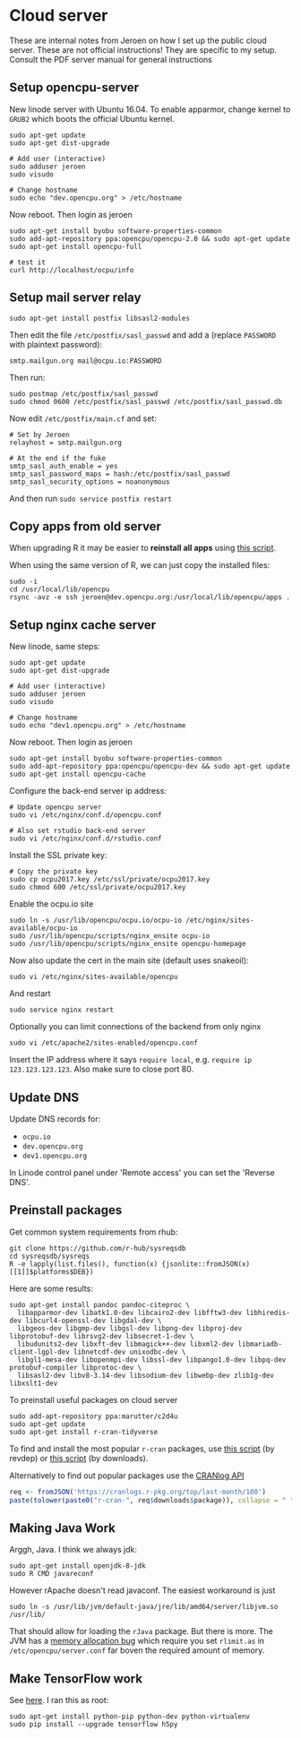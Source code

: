 # Cloud server

These are internal notes from Jeroen on how I set up the public cloud server. 
These are not official instructions! They are specific to my setup. 
Consult the PDF server manual for general instructions

## Setup opencpu-server

New linode server with Ubuntu 16.04. To enable apparmor, change kernel to `GRUB2` which boots the official Ubuntu kernel.

    sudo apt-get update
    sudo apt-get dist-upgrade

    # Add user (interactive)
    sudo adduser jeroen
    sudo visudo
    
    # Change hostname
    sudo echo "dev.opencpu.org" > /etc/hostname

Now reboot. Then login as jeroen 

    sudo apt-get install byobu software-properties-common
    sudo add-apt-repository ppa:opencpu/opencpu-2.0 && sudo apt-get update
    sudo apt-get install opencpu-full
    
    # test it
    curl http://localhost/ocpu/info

## Setup mail server relay

    sudo apt-get install postfix libsasl2-modules
    
Then edit the file `/etc/postfix/sasl_passwd` and add a (replace `PASSWORD` with plaintext password):

    smtp.mailgun.org mail@ocpu.io:PASSWORD
    
Then run:

    sudo postmap /etc/postfix/sasl_passwd
    sudo chmod 0600 /etc/postfix/sasl_passwd /etc/postfix/sasl_passwd.db

Now edit `/etc/postfix/main.cf` and set:

  	# Set by Jeroen
  	relayhost = smtp.mailgun.org
  	
  	# At the end if the fuke
  	smtp_sasl_auth_enable = yes
  	smtp_sasl_password_maps = hash:/etc/postfix/sasl_passwd
  	smtp_sasl_security_options = noanonymous

And then run `sudo service postfix restart`

## Copy apps from old server

When upgrading R it may be easier to __reinstall all apps__ using [this script](https://gist.github.com/jeroen/6dd61b356290527b6eea2dde527060d6).

When using the same version of R, we can just copy the installed files:

    sudo -i
    cd /usr/local/lib/opencpu
    rsync -avz -e ssh jeroen@dev.opencpu.org:/usr/local/lib/opencpu/apps .

## Setup nginx cache server

New linode, same steps:

    sudo apt-get update
    sudo apt-get dist-upgrade

    # Add user (interactive)
    sudo adduser jeroen
    sudo visudo
    
    # Change hostname
    sudo echo "dev1.opencpu.org" > /etc/hostname

Now reboot. Then login as jeroen 

    sudo apt-get install byobu software-properties-common
    sudo add-apt-repository ppa:opencpu/opencpu-dev && sudo apt-get update
    sudo apt-get install opencpu-cache
    
Configure the back-end server ip address:

    # Update opencpu server
    sudo vi /etc/nginx/conf.d/opencpu.conf
    
    # Also set rstudio back-end server
    sudo vi /etc/nginx/conf.d/rstudio.conf

Install the SSL private key:

    # Copy the private key
    sudo cp ocpu2017.key /etc/ssl/private/ocpu2017.key
    sudo chmod 600 /etc/ssl/private/ocpu2017.key
    
Enable the ocpu.io site

    sudo ln -s /usr/lib/opencpu/ocpu.io/ocpu-io /etc/nginx/sites-available/ocpu-io
    sudo /usr/lib/opencpu/scripts/nginx_ensite ocpu-io
    sudo /usr/lib/opencpu/scripts/nginx_ensite opencpu-homepage

Now also update the cert in the main site (default uses snakeoil):

    sudo vi /etc/nginx/sites-available/opencpu
    
And restart

    sudo service nginx restart
    
Optionally you can limit connections of the backend from only nginx

    sudo vi /etc/apache2/sites-enabled/opencpu.conf
    
Insert the IP address where it says `require local`, e.g. `require ip 123.123.123.123`. 
Also make sure to close port 80.
    
## Update DNS

Update DNS records for:

  - `ocpu.io`
  - `dev.opencpu.org`
  - `dev1.opencpu.org`

In Linode control panel under 'Remote access' you can set the 'Reverse DNS'.

## Preinstall packages

Get common system requirements from rhub:

    git clone https://github.com/r-hub/sysreqsdb
    cd sysreqsdb/sysreqs
    R -e lapply(list.files(), function(x) {jsonlite::fromJSON(x)[[1]]$platforms$DEB})

Here are some results:

    sudo apt-get install pandoc pandoc-citeproc \
      libapparmor-dev libatk1.0-dev libcairo2-dev libfftw3-dev libhiredis-dev libcurl4-openssl-dev libgdal-dev \
      libgeos-dev libgmp-dev libgsl-dev libpng-dev libproj-dev libprotobuf-dev librsvg2-dev libsecret-1-dev \
      libudunits2-dev libxft-dev libmagick++-dev libxml2-dev libmariadb-client-lgpl-dev libnetcdf-dev unixodbc-dev \
      libgl1-mesa-dev libopenmpi-dev libssl-dev libpango1.0-dev libpq-dev protobuf-compiler libprotoc-dev \
      libsasl2-dev libv8-3.14-dev libsodium-dev libwebp-dev zlib1g-dev libxslt1-dev
      
To preinstall useful packages on cloud server

    sudo add-apt-repository ppa:marutter/c2d4u
    sudo apt-get update
    sudo apt-get install r-cran-tidyverse

To find and install the most popular `r-cran` packages, use [this script](https://git.io/fNp0R) (by revdep) or [this script](https://git.io/vQCP3) (by downloads).
    
Alternatively to find out popular packages use the [CRANlog API](https://github.com/metacran/cranlogs.app#top-downloaded-packages-topperiodcount)

```r
req <- fromJSON('https://cranlogs.r-pkg.org/top/last-month/100')
paste(tolower(paste0("r-cran-", req$downloads$package)), collapse = " ")
```
  
## Making Java Work

Arggh, Java. I think we always jdk:

```
sudo apt-get install openjdk-8-jdk
sudo R CMD javareconf
```

However rApache doesn't read javaconf. The easiest workaround is just

```
sudo ln -s /usr/lib/jvm/default-java/jre/lib/amd64/server/libjvm.so /usr/lib/
```

That should allow for loading the `rJava` package. But there is more. The JVM has a [memory allocation bug](https://stackoverflow.com/questions/19910468/java-and-virtual-memory-ulimit/31431714#31431714) which require you set `rlimit.as` in `/etc/opencpu/server.conf` far boven the required amount of memory.

## Make TensorFlow work

See [here](https://www.tensorflow.org/install/install_linux). I ran this as root:

```
sudo apt-get install python-pip python-dev python-virtualenv 
sudo pip install --upgrade tensorflow h5py
```

